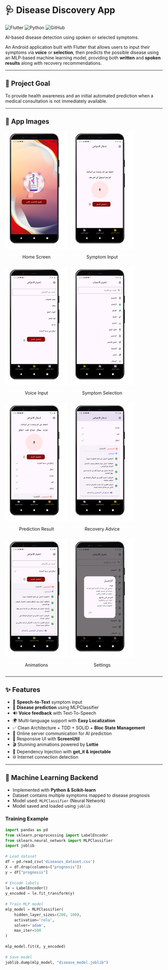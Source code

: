 # 🩺 Disease Discovery App

![Flutter](https://img.shields.io/badge/Flutter-02569B?logo=flutter&logoColor=white)
![Python](https://img.shields.io/badge/Python-3776AB?logo=python&logoColor=white)
![GitHub](https://img.shields.io/badge/GitHub-181717?logo=github&logoColor=white)

AI-based disease detection using spoken or selected symptoms.

An Android application built with Flutter that allows users to input their symptoms via **voice** or **selection**, then predicts the possible disease using an MLP-based machine learning model, providing both **written** and **spoken results** along with recovery recommendations.

---

## 🎯 Project Goal

To provide health awareness and an initial automated prediction when a medical consultation is not immediately available.

---

## 📸 App Images

<!-- الصف الأول -->
<div style="display: flex; gap: 10px; flex-wrap: wrap; margin-bottom: 10px;">

  <div style="text-align: center;">
    <img src="assets/screenshots/1.png" alt="Home Screen" width="200"/>
    <p>Home Screen</p>
  </div>
  
  <div style="text-align: center;">
    <img src="assets/screenshots/2.png" alt="Symptom Input" width="200"/>
    <p>Symptom Input</p>
  </div>
  
  <div style="text-align: center;">
    <img src="assets/screenshots/3.png" alt="Voice Input" width="200"/>
    <p>Voice Input</p>
  </div>
  
  <div style="text-align: center;">
    <img src="assets/screenshots/4.png" alt="Symptom Selection" width="200"/>
    <p>Symptom Selection</p>
  </div>

</div>

<!-- الصف الثاني -->
<div style="display: flex; gap: 10px; flex-wrap: wrap;">

  <div style="text-align: center;">
    <img src="assets/screenshots/5.png" alt="Prediction Result" width="200"/>
    <p>Prediction Result</p>
  </div>
  
  <div style="text-align: center;">
    <img src="assets/screenshots/6.png" alt="Recovery Advice" width="200"/>
    <p>Recovery Advice</p>
  </div>
  
  <div style="text-align: center;">
    <img src="assets/screenshots/7.png" alt="Animations" width="200"/>
    <p>Animations</p>
  </div>
  
  <div style="text-align: center;">
    <img src="assets/screenshots/8.png" alt="Settings" width="200"/>
    <p>Settings</p>
  </div>

</div>

---

## ✨ Features

- 🎤 **Speech-to-Text** symptom input
- 🤖 **Disease prediction** using MLPClassifier
- 🔊 **Voice feedback** with Text-To-Speech
- 🌍 Multi-language support with **Easy Localization**
- ✅ Clean Architecture + TDD + SOLID + **Bloc State Management**
- 📡 Online server communication for AI prediction
- 📱 Responsive UI with **ScreenUtil**
- 🎬 Stunning animations powered by **Lottie**
- 🔌 Dependency Injection with **get_it & injectable**
- 🌐 Internet connection detection

---

## 🧠 Machine Learning Backend

- Implemented with **Python & Scikit-learn**
- Dataset contains multiple symptoms mapped to disease prognosis
- Model used: `MLPClassifier` (Neural Network)
- Model saved and loaded using `joblib`

### Training Example

```python
import pandas as pd
from sklearn.preprocessing import LabelEncoder
from sklearn.neural_network import MLPClassifier
import joblib

# Load dataset
df = pd.read_csv('diseases_dataset.csv')
X = df.drop(columns=["prognosis"])
y = df["prognosis"]

# Encode labels
le = LabelEncoder()
y_encoded = le.fit_transform(y)

# Train MLP model
mlp_model = MLPClassifier(
    hidden_layer_sizes=(200, 100),
    activation='relu',
    solver='adam',
    max_iter=500
)

mlp_model.fit(X, y_encoded)

# Save model
joblib.dump(mlp_model, "disease_model.joblib")
```
